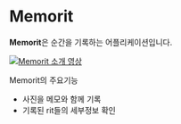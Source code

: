 # Memorit

**Memorit**은 순간을 기록하는 어플리케이션입니다.

[![Memorit 소개 영상](https://img.youtube.com/vi/ZOEHdDnholg/0.jpg)](https://youtu.be/ZOEHdDnholg)

Memorit의 주요기능
- 사진을 메모와 함께 기록
- 기록된 rit들의 세부정보 확인
